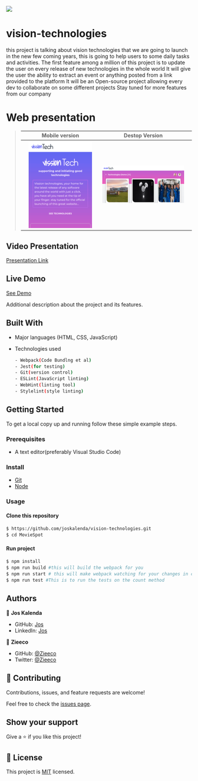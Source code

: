![](https://img.shields.io/badge/MovieSpot-green)
# vision-technologies
this project is talking about vision technologies that we are going to launch in the new few coming years, this is going to help users to some daily tasks and activities.  The first feature among a million of this project is to update the user on every release of new technologies in the whole world It will give the user the ability to extract an event or anything posted from a link provided to the platform It will be an Open-source project allowing every dev to collaborate on some different projects Stay tuned for more features from our company

# Web presentation


> || Mobile version || Destop Version ||
> |-|---------|-|---------|-|
> || ![Screenshot1](/src/assets/mobile.png) || ![screen2](/src/assets/desk.png) || 

## Video Presentation
[Presentation Link]()

## Live Demo

[See Demo]()


Additional description about the project and its features.

## Built With

- Major languages (HTML, CSS, JavaScript)

- Technologies used 
  
  ``` bash
  - Webpack(Code Bundlng et al)
  - Jest(for testing)
  - Git(version control)
  - ESLint(JavaScript linting)
  - WebHint(linting tool)
  - Stylelint(style linting)
  ```


## Getting Started

To get a local copy up and running follow these simple example steps.

### Prerequisites
 - A text editor(preferably Visual Studio Code)

### Install
  -  [Git](https://git-scm.com/downloads)
  -  [Node](https://nodejs.org/en/download/)
### Usage
#### Clone this repository

```bash
$ https://github.com/joskalenda/vision-technologies.git
$ cd MovieSpot
```
#### Run project

```bash
$ npm install
$ npm run build #this will build the webpack for you
$ npm run start # this will make webpack watching for your changes in code
$ npm run test #This is to run the tests on the count method
```

## Authors

👤 **Jos Kalenda**

- GitHub: [Jos](https://github.com/joskalenda)
- LinkedIn: [Jos](https://linkedin.com/in/Joskalenda)

👤 **Zieeco**

- GitHub: [@Zieeco](https://github.com/zieeco)
- Twitter: [@Zieeco](https://www.linkedin.com/in/isaac-imaobong-samuel-a4849b1b8/)

## 🤝 Contributing

Contributions, issues, and feature requests are welcome!

Feel free to check the [issues page](https://github.com/joskalenda/vision-technologies/issues).

## Show your support

Give a ⭐️ if you like this project!

## 📝 License

This project is [MIT](https://opensource.org/licenses/MIT) licensed.